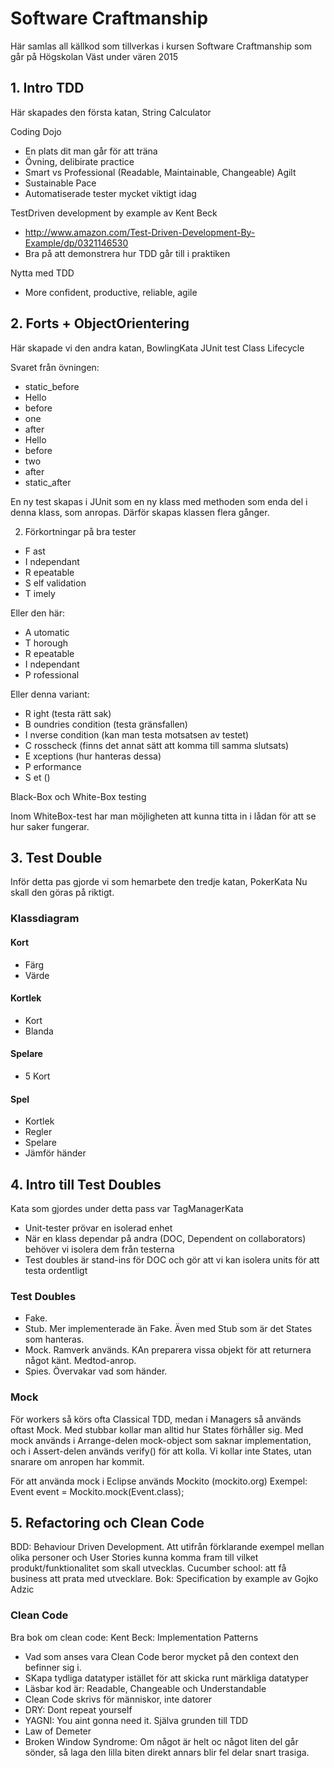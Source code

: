 # Software Craftmanship

Här samlas all källkod som tillverkas i kursen Software Craftmanship som går på Högskolan Väst under vären 2015

## 1. Intro TDD
Här skapades den första katan, String Calculator

Coding Dojo
-   En plats dit man går för att träna 
-   Övning, delibirate practice
-   Smart vs Professional (Readable, Maintainable, Changeable)
Agilt
-   Sustainable Pace
-   Automatiserade tester mycket viktigt idag

TestDriven development by example av Kent Beck
-   http://www.amazon.com/Test-Driven-Development-By-Example/dp/0321146530
-   Bra på att demonstrera hur TDD går till i praktiken

Nytta med TDD
-   More confident, productive, reliable, agile
    

## 2. Forts + ObjectOrientering
Här skapade vi den andra katan, BowlingKata
JUnit test Class Lifecycle

Svaret från övningen:
-   static_before
-   Hello
-   before
-   one
-   after
-   Hello
-   before
-   two
-   after
-   static_after

En ny test skapas i JUnit som en ny klass med methoden som enda del i denna klass, som anropas. Därför skapas klassen flera gånger.

2. Förkortningar på bra tester
-   F ast
-   I ndependant
-   R epeatable
-   S elf validation
-   T imely

Eller den här:
-   A utomatic
-   T horough
-   R epeatable
-   I ndependant
-   P rofessional

Eller denna variant:
-   R ight (testa rätt sak)
-   B oundries condition (testa gränsfallen)
-   I nverse condition (kan man testa motsatsen av testet)
-   C rosscheck (finns det annat sätt att komma till samma slutsats)
-   E xceptions (hur hanteras dessa)
-   P erformance
-   S et ()

Black-Box och White-Box testing

Inom WhiteBox-test har man möjligheten att kunna titta in i lådan för att se hur saker fungerar.

## 3. Test Double
Inför detta pas gjorde vi som hemarbete den tredje katan, PokerKata
Nu skall den göras på riktigt.

### Klassdiagram

#### Kort
-   Färg
-   Värde
  
#### Kortlek
-   Kort
-   Blanda

#### Spelare
-   5 Kort

#### Spel
-   Kortlek
-   Regler
-   Spelare
-   Jämför händer

## 4. Intro till Test Doubles
Kata som gjordes under detta pass var TagManagerKata

-   Unit-tester prövar en isolerad enhet
-   När en klass dependar på andra (DOC, Dependent on collaborators) behöver vi isolera dem från testerna
-   Test doubles är stand-ins för DOC och gör att vi kan isolera units för att testa ordentligt
   
### Test Doubles
-   Fake. 
-   Stub. Mer implementerade än Fake. Även med Stub som är det States som hanteras.
-   Mock. Ramverk används. KAn preparera vissa objekt för att returnera något känt. Medtod-anrop.  
-   Spies. Övervakar vad som händer.

### Mock
För workers så körs ofta Classical TDD, medan i Managers så används oftast Mock. Med stubbar kollar man alltid hur States förhåller sig. 
Med mock används i Arrange-delen mock-object som saknar implementation, och i Assert-delen används verify() för att kolla. Vi kollar inte States, utan snarare om anropen har kommit. 

För att använda mock i Eclipse används Mockito (mockito.org)
Exempel: Event event = Mockito.mock(Event.class);

## 5. Refactoring och Clean Code
BDD: Behaviour Driven Development. Att utifrån förklarande exempel mellan olika personer och User Stories kunna komma fram till vilket produkt/funktionalitet som skall utvecklas.
Cucumber school: att få business att prata med utvecklare.
Bok: Specification by example av Gojko Adzic

### Clean Code
Bra bok om clean code: Kent Beck: Implementation Patterns
-   Vad som anses vara Clean Code beror mycket på den context den befinner sig i.
-   SKapa tydliga datatyper istället för att skicka runt märkliga datatyper
-   Läsbar kod är: Readable, Changeable och Understandable
-   Clean Code skrivs för människor, inte datorer
-   DRY: Dont repeat yourself
-   YAGNI: You aint gonna need it. Själva grunden till TDD
-   Law of Demeter
-   Broken Window Syndrome: Om något är helt oc något liten del går sönder, så laga den lilla biten direkt annars blir fel delar snart trasiga.







